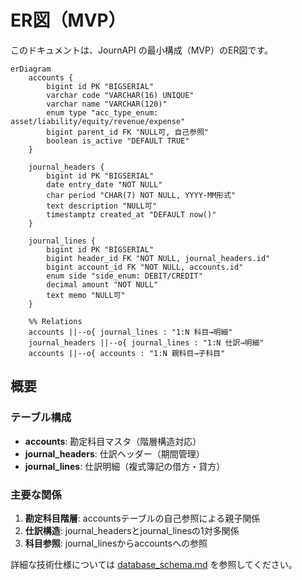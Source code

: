 # ER図（MVP）

このドキュメントは、JournAPI の最小構成（MVP）のER図です。

```mermaid
erDiagram
    accounts {
        bigint id PK "BIGSERIAL"
        varchar code "VARCHAR(16) UNIQUE"
        varchar name "VARCHAR(120)"
        enum type "acc_type_enum: asset/liability/equity/revenue/expense"
        bigint parent_id FK "NULL可, 自己参照"
        boolean is_active "DEFAULT TRUE"
    }

    journal_headers {
        bigint id PK "BIGSERIAL"
        date entry_date "NOT NULL"
        char period "CHAR(7) NOT NULL, YYYY-MM形式"
        text description "NULL可"
        timestamptz created_at "DEFAULT now()"
    }

    journal_lines {
        bigint id PK "BIGSERIAL"
        bigint header_id FK "NOT NULL, journal_headers.id"
        bigint account_id FK "NOT NULL, accounts.id"
        enum side "side_enum: DEBIT/CREDIT"
        decimal amount "NOT NULL"
        text memo "NULL可"
    }

    %% Relations
    accounts ||--o{ journal_lines : "1:N 科目→明細"
    journal_headers ||--o{ journal_lines : "1:N 仕訳→明細"
    accounts ||--o{ accounts : "1:N 親科目→子科目"
```

## 概要

### テーブル構成
- **accounts**: 勘定科目マスタ（階層構造対応）
- **journal_headers**: 仕訳ヘッダー（期間管理）
- **journal_lines**: 仕訳明細（複式簿記の借方・貸方）

### 主要な関係
1. **勘定科目階層**: accountsテーブルの自己参照による親子関係
2. **仕訳構造**: journal_headersとjournal_linesの1対多関係
3. **科目参照**: journal_linesからaccountsへの参照

詳細な技術仕様については [database_schema.md](database_schema.md) を参照してください。